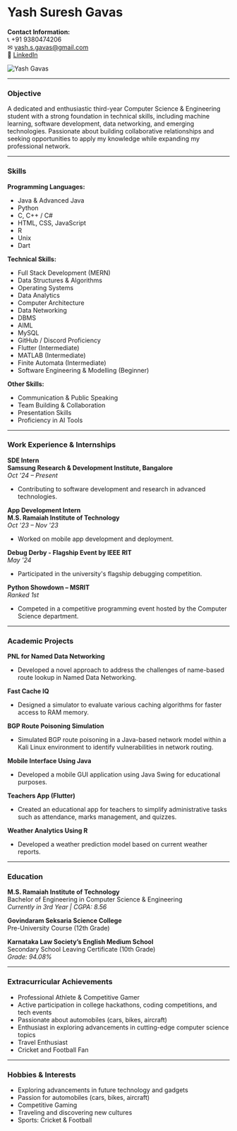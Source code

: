 # Yash Suresh Gavas

**Contact Information:**  
📞 +91 9380474206  
✉ yash.s.gavas@gmail.com  
🔗 [LinkedIn](https://www.linkedin.com/in/Yash-Gavas)

![Yash Gavas]([Downloads/yash.jpeg](https://github.com/Yash-Gavas/1MS22CS163/blob/main/yash.jpeg?raw=true))  <!-- This is your image -->

---

### **Objective**  
A dedicated and enthusiastic third-year Computer Science & Engineering student with a strong foundation in technical skills, including machine learning, software development, data networking, and emerging technologies. Passionate about building collaborative relationships and seeking opportunities to apply my knowledge while expanding my professional network.

---

### **Skills**  

**Programming Languages:**  
- Java & Advanced Java  
- Python  
- C, C++ / C#  
- HTML, CSS, JavaScript  
- R  
- Unix  
- Dart  

**Technical Skills:**  
- Full Stack Development (MERN)  
- Data Structures & Algorithms  
- Operating Systems  
- Data Analytics  
- Computer Architecture  
- Data Networking  
- DBMS  
- AIML  
- MySQL  
- GitHub / Discord Proficiency  
- Flutter (Intermediate)  
- MATLAB (Intermediate)  
- Finite Automata (Intermediate)  
- Software Engineering & Modelling (Beginner)  

**Other Skills:**  
- Communication & Public Speaking  
- Team Building & Collaboration  
- Presentation Skills  
- Proficiency in AI Tools  

---

### **Work Experience & Internships**  

**SDE Intern**  
**Samsung Research & Development Institute, Bangalore**  
*Oct '24 – Present*  
- Contributing to software development and research in advanced technologies.

**App Development Intern**  
**M.S. Ramaiah Institute of Technology**  
*Oct '23 – Nov '23*  
- Worked on mobile app development and deployment.  

**Debug Derby - Flagship Event by IEEE RIT**  
*May '24*  
- Participated in the university's flagship debugging competition.  

**Python Showdown – MSRIT**  
*Ranked 1st*  
- Competed in a competitive programming event hosted by the Computer Science department.  

---

### **Academic Projects**  

**PNL for Named Data Networking**  
- Developed a novel approach to address the challenges of name-based route lookup in Named Data Networking.

**Fast Cache IQ**  
- Designed a simulator to evaluate various caching algorithms for faster access to RAM memory.

**BGP Route Poisoning Simulation**  
- Simulated BGP route poisoning in a Java-based network model within a Kali Linux environment to identify vulnerabilities in network routing.

**Mobile Interface Using Java**  
- Developed a mobile GUI application using Java Swing for educational purposes.

**Teachers App (Flutter)**  
- Created an educational app for teachers to simplify administrative tasks such as attendance, marks management, and quizzes.

**Weather Analytics Using R**  
- Developed a weather prediction model based on current weather reports.

---

### **Education**  

**M.S. Ramaiah Institute of Technology**  
Bachelor of Engineering in Computer Science & Engineering  
*Currently in 3rd Year | CGPA: 8.56*  

**Govindaram Seksaria Science College**  
Pre-University Course (12th Grade)

**Karnataka Law Society’s English Medium School**  
Secondary School Leaving Certificate (10th Grade)  
*Grade: 94.08%*  

---

### **Extracurricular Achievements**  
- Professional Athlete & Competitive Gamer  
- Active participation in college hackathons, coding competitions, and tech events  
- Passionate about automobiles (cars, bikes, aircraft)  
- Enthusiast in exploring advancements in cutting-edge computer science topics  
- Travel Enthusiast  
- Cricket and Football Fan  

---

### **Hobbies & Interests**  
- Exploring advancements in future technology and gadgets  
- Passion for automobiles (cars, bikes, aircraft)  
- Competitive Gaming  
- Traveling and discovering new cultures  
- Sports: Cricket & Football
